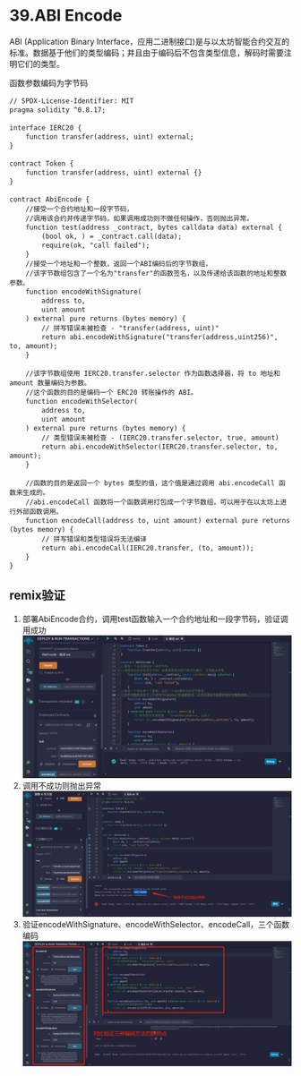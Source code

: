 # 39.ABI Encode
ABI (Application Binary Interface，应用二进制接口)是与以太坊智能合约交互的标准。数据基于他们的类型编码；并且由于编码后不包含类型信息，解码时需要注明它们的类型。

函数参数编码为字节码

```solidity
// SPDX-License-Identifier: MIT
pragma solidity ^0.8.17;

interface IERC20 {
    function transfer(address, uint) external;
}

contract Token {
    function transfer(address, uint) external {}
}

contract AbiEncode {
    //接受一个合约地址和一段字节码，
    //调用该合约并传递字节码，如果调用成功则不做任何操作，否则抛出异常。
    function test(address _contract, bytes calldata data) external {
        (bool ok, ) = _contract.call(data);
        require(ok, "call failed");
    }
    //接受一个地址和一个整数，返回一个ABI编码后的字节数组，
    //该字节数组包含了一个名为"transfer"的函数签名，以及传递给该函数的地址和整数参数。
    function encodeWithSignature(
        address to,
        uint amount
    ) external pure returns (bytes memory) {
        // 拼写错误未被检查 - "transfer(address, uint)"
        return abi.encodeWithSignature("transfer(address,uint256)", to, amount);
    }
    
    //该字节数组使用 IERC20.transfer.selector 作为函数选择器，将 to 地址和 amount 数量编码为参数。
    //这个函数的目的是编码一个 ERC20 转账操作的 ABI。
    function encodeWithSelector(
        address to,
        uint amount
    ) external pure returns (bytes memory) {
        // 类型错误未被检查 - (IERC20.transfer.selector, true, amount)
        return abi.encodeWithSelector(IERC20.transfer.selector, to, amount);
    }
    
    //函数的目的是返回一个 bytes 类型的值，这个值是通过调用 abi.encodeCall 函数来生成的。
    //abi.encodeCall 函数将一个函数调用打包成一个字节数组，可以用于在以太坊上进行外部函数调用。
    function encodeCall(address to, uint amount) external pure returns (bytes memory) {
        // 拼写错误和类型错误将无法编译
        return abi.encodeCall(IERC20.transfer, (to, amount));
    }
}
```


## remix验证
1. 部署AbiEncode合约，调用test函数输入一个合约地址和一段字节码，验证调用成功
![39-1.png](img/39-1.png)
2. 调用不成功则抛出异常
![39-2.jpg](img/39-2.jpg)
3. 验证encodeWithSignature、encodeWithSelector、encodeCall，三个函数编码
![39-3.jpg](img/39-3.jpg)